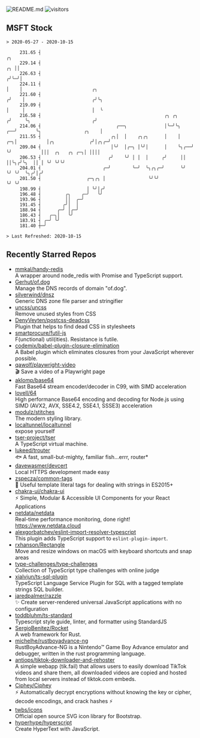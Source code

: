 ![README.md](https://github.com/Gerhut/Gerhut/workflows/README.md/badge.svg)
![visitors](https://visitors.vercel.app/Gerhut/Gerhut?token=8cf69d1f6813d272ef062726b6070c9be4ff72038cfe5a7ded7384a8da65d866)

## MSFT Stock

```
> 2020-05-27 - 2020-10-15

     231.65 ┤                                                                    ╭╮                              
     229.14 ┤                                                                 ╭╮ ││                              
     226.63 ┤                                                                ╭╯╰─╯│                              
     224.11 ┤                                                                │    │                          ╭╮  
     221.60 ┤                                                               ╭╯    │                         ╭╯╰╮ 
     219.09 ┤                                                               │     │                         │  ╰ 
     216.58 ┤                                              ╭╮ ╭╮           ╭╯     ╰╮                       ╭╯    
     214.06 ┤                            ╭──╮              │╰─╯╰╮       ╭──╯       ╰╮                ╭╮    │     
     211.55 ┤                          ╭╮│  │    ╭╮╭╮      │    │    ╭─╮│           │╭╮             ╭╯│╭╮╭─╯     
     209.04 ┤                          │╰╯  │╭─╮ │╰╯│      │    ╰╮╭──╯ ╰╯           │││  ╭╮   ╭╮ ╭─╮│ ││││       
     206.53 ┤                         ╭╯    ╰╯ │ │  │     ╭╯     ││                 ││╰╮╭╯╰╮  ││ │ ╰╯ ╰╯╰╯       
     204.01 ┤                       ╭─╯        ╰─╯  ╰╮╭╮╭─╯      ╰╯                 ╰╯ ╰╯  ╰╮╭╯│╭╯               
     201.50 ┤                 ╭─╮╭╮ │                ╰╯╰╯                                   ╰╯ ╰╯                
     198.99 ┤                 │ ╰╯│╭╯                                                                            
     196.48 ┤         ╭╮    ╭─╯   ╰╯                                                                             
     193.96 ┤         ││  ╭─╯                                                                                    
     191.45 ┤        ╭╯│  │                                                                                      
     188.94 ┤      ╭─╯ │╭─╯                                                                                      
     186.43 ┤   ╭─╮│   ╰╯                                                                                        
     183.91 ┤ ╭─╯ ╰╯                                                                                             
     181.40 ┼─╯                                                                                                  

> Last Refreshed: 2020-10-15
```

## Recently Starred Repos

- [mmkal/handy-redis](https://github.com/mmkal/handy-redis)  
  A wrapper around node_redis with Promise and TypeScript support.
- [Gerhut/of.dog](https://github.com/Gerhut/of.dog)  
  Manage the DNS records of domain "of.dog".
- [silverwind/dnsz](https://github.com/silverwind/dnsz)  
  Generic DNS zone file parser and stringifier
- [uncss/uncss](https://github.com/uncss/uncss)  
  Remove unused styles from CSS
- [DenyVeyten/postcss-deadcss](https://github.com/DenyVeyten/postcss-deadcss)  
  Plugin that helps to find dead CSS in stylesheets
- [smartprocure/futil-js](https://github.com/smartprocure/futil-js)  
  F(unctional) util(ities). Resistance is futile.
- [codemix/babel-plugin-closure-elimination](https://github.com/codemix/babel-plugin-closure-elimination)  
  A Babel plugin which eliminates closures from your JavaScript wherever possible.
- [qawolf/playwright-video](https://github.com/qawolf/playwright-video)  
  🎬 Save a video of a Playwright page
- [aklomp/base64](https://github.com/aklomp/base64)  
  Fast Base64 stream encoder/decoder in C99, with SIMD acceleration
- [lovell/64](https://github.com/lovell/64)  
  High performance Base64 encoding and decoding for Node.js using SIMD (AVX2, AVX, SSE4.2, SSE4.1, SSSE3) acceleration
- [modulz/stitches](https://github.com/modulz/stitches)  
  The modern styling library.
- [localtunnel/localtunnel](https://github.com/localtunnel/localtunnel)  
  expose yourself
- [tser-project/tser](https://github.com/tser-project/tser)  
  A TypeScript virtual machine.
- [lukeed/trouter](https://github.com/lukeed/trouter)  
  :fish: A fast, small-but-mighty, familiar fish...errr, router*
- [davewasmer/devcert](https://github.com/davewasmer/devcert)  
  Local HTTPS development made easy
- [zspecza/common-tags](https://github.com/zspecza/common-tags)  
  🔖 Useful template literal tags for dealing with strings in ES2015+
- [chakra-ui/chakra-ui](https://github.com/chakra-ui/chakra-ui)  
  ⚡️ Simple, Modular & Accessible UI Components for your React Applications
- [netdata/netdata](https://github.com/netdata/netdata)  
  Real-time performance monitoring, done right! https://www.netdata.cloud
- [alexgorbatchev/eslint-import-resolver-typescript](https://github.com/alexgorbatchev/eslint-import-resolver-typescript)  
  This plugin adds TypeScript support to `eslint-plugin-import`.
- [rxhanson/Rectangle](https://github.com/rxhanson/Rectangle)  
  Move and resize windows on macOS with keyboard shortcuts and snap areas
- [type-challenges/type-challenges](https://github.com/type-challenges/type-challenges)  
  Collection of TypeScript type challenges with online judge
- [xialvjun/ts-sql-plugin](https://github.com/xialvjun/ts-sql-plugin)  
  TypeScript Language Service Plugin for SQL with a tagged template strings SQL builder.
- [jaredpalmer/razzle](https://github.com/jaredpalmer/razzle)  
  ✨ Create server-rendered universal JavaScript applications with no configuration
- [toddbluhm/ts-standard](https://github.com/toddbluhm/ts-standard)  
  Typescript style guide, linter, and formatter using StandardJS
- [SergioBenitez/Rocket](https://github.com/SergioBenitez/Rocket)  
  A web framework for Rust.
- [michelhe/rustboyadvance-ng](https://github.com/michelhe/rustboyadvance-ng)  
  RustBoyAdvance-NG is a Nintendo™ Game Boy Advance emulator and debugger, written in the rust programming language.
- [antiops/tiktok-downloader-and-rehoster](https://github.com/antiops/tiktok-downloader-and-rehoster)  
  A simple webapp (tik.fail) that allows users to easily download TikTok videos and share them, all downloaded videos are copied and hosted from local servers instead of tiktok.com embeds.
- [Ciphey/Ciphey](https://github.com/Ciphey/Ciphey)  
  ⚡ Automatically decrypt encryptions without knowing the key or cipher, decode encodings, and crack hashes ⚡
- [twbs/icons](https://github.com/twbs/icons)  
  Official open source SVG icon library for Bootstrap.
- [hyperhype/hyperscript](https://github.com/hyperhype/hyperscript)  
  Create HyperText with JavaScript.
